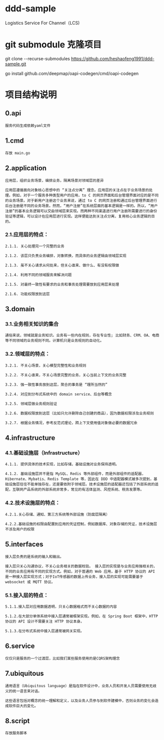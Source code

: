# ddd-sample

Logistics Service For Channel（LCS)

# git submodule 克隆项目
git clone --recurse-submodules https://github.com/heshaofeng1991/ddd-sample.git

go install github.com/deepmap/oapi-codegen/cmd/oapi-codegen

# 项目结构说明

## 0.api
    服务代码生成依赖yaml文件
## 1.cmd
    存放 main.go
## 2.application
    应用层，组织业务场景，编排业务，隔离场景对领域层的差异

    应用层遵循面向对象核心思想中的 “关注点分离” 理念。应用层的关注点在于业务场景的处理。例如，对于一个服务多种类型用户的应用，to C 的网页界面和后台管理界面对应的是不同的业务场景。对于新用户注册这个业务来说，通过 to C 的网页注册和通过后台管理界面进行后台注册是不同的业务场景。然而，“用户注册”在系统层面的基本逻辑是一样的。所以，“用户注册”的基本业务逻辑可以交由领域层来实现。而两种不同渠道进行用户注册所需要进行的身份验证等逻辑，可以设计在应用层进行实现。这样便能达到关注点分离，复用核心业务逻辑的目的。
### 2.1.应用层的特点：
    2.1.1. 关心处理完一个完整的业务

    2.1.2. 该层只负责业务编排，对象转换，而具体的业务逻辑由领域层实现

    2.1.3. 虽不关心请求从何处来，但关心谁来、做什么、有没有权限做

    2.1.4. 利用不同的领域服务来解决问题

    2.1.5. 对最终一致性有要求的业务和事务处理需要放到应用层来处理

    2.1.6. 功能权限放到这层
## 3.domain
### 3.1.业务相关知识的集合
    通俗来说，领域就是业务知识。业务有一些内在规则，存在专业性; 比如财务、CRM、OA、电商等不同领域的业务规则不同。计算机只是业务规则的自动化。
### 3.2.领域层的特点：
    3.2.1. 不关心场景，关心模型完整性和业务规则

    3.2.2. 不关心谁来，不关心场景完整的业务，关心当前上下文的业务完整

    3.2.3. 强一致性事务放到这层，聚合的事务是 “理所当然的”

    3.2.4. 对应到分布式系统中的 domain service、后台等概念

    3.2.5. 领域层做业务规则验证

    3.2.6. 数据权限放到这层（比如只允许删除自己创建的商品），因为数据权限涉及业务规则

    3.2.7. 根据业务情况，参考反范式理论，跨上下文使用值对象做必要的数据冗余
## 4.infrastructure
### 4.1.基础设施层（Infrastructure）
    4.1.1. 提供具体的技术实现，比如存储，基础设施对业务保持透明。

    4.1.2. 基础设施层并不是指 MySQL、Redis 等外部组件，而是外部组件的适配器，Hibernate、Mybatis、Redis Template 等，因此在 DDD 中适配器模式被多次提到，基础设施层往往不能单独存在，还是要依附于领域层。技术设施层的适配器还包括了外部系统的适配，互联网产品系统的外部系统非常多，常见的有活体监测、风控系统、税务发票等。

### 4.2.技术设施层的特点：
    4.2.1.关心存储、通知、第三方系统等外部设施（防腐层隔离）

    4.2.2.基础设施的权限由配置到应用的凭证控制，例如数据库、对象存储的凭证，技术设施层不涉及用户的权限
## 5.interfaces

    接入层负责的是系统的输入和输出。

    接入层只关心沟通协议，不关心业务相关的数据校验。 接入层的实现是与业务应用强相关的，不同的业务应用有不同的实现方式。例如，对于普通的 Web 应用，基于 HTTP 协议的 API 是一种接入层实现方式；对于IoT传感器的数据上传业务，接入层的实现可能需要基于 websocket 或 MQTT 协议。

### 5.1.接入层的特点：

    5.1.1.接入层对应用数据透明，只关心数据格式而不关心数据的内容

    5.1.2.在大部分单体系统中接入层通常被框架实现。例如，在 Spring Boot 框架中，HTTP 协议的 API 设计不需要关注 HTTP 协议本身。

    5.1.3.在分布式系统中接入层通常被网关实现。

##  6.service
    仅仅只是服务的一个过渡层，比如我们某些服务使用的是CQRS架构理念

##  7.ubiquitous
    通用语言（Ubiquitous language）是指在软件设计中，业务人员和开发人员需要使用无歧义的统一语言来对话。

    这些语言包括对概念的统一理解和定义，以及业务人员参与到软件建模中，否则业务的变化会造成软件巨大的变化。

##  8.script
    存放服务脚本
